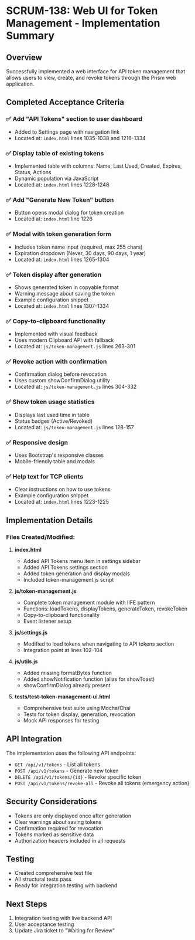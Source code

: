 # SCRUM-138: Web UI for Token Management - Implementation Summary

## Overview
Successfully implemented a web interface for API token management that allows users to view, create, and revoke tokens through the Prism web application.

## Completed Acceptance Criteria

### ✅ Add "API Tokens" section to user dashboard
- Added to Settings page with navigation link
- Located at: `index.html` lines 1035-1038 and 1216-1334

### ✅ Display table of existing tokens
- Implemented table with columns: Name, Last Used, Created, Expires, Status, Actions
- Dynamic population via JavaScript
- Located at: `index.html` lines 1228-1248

### ✅ Add "Generate New Token" button
- Button opens modal dialog for token creation
- Located at: `index.html` line 1226

### ✅ Modal with token generation form
- Includes token name input (required, max 255 chars)
- Expiration dropdown (Never, 30 days, 90 days, 1 year)
- Located at: `index.html` lines 1265-1304

### ✅ Token display after generation
- Shows generated token in copyable format
- Warning message about saving the token
- Example configuration snippet
- Located at: `index.html` lines 1307-1334

### ✅ Copy-to-clipboard functionality
- Implemented with visual feedback
- Uses modern Clipboard API with fallback
- Located at: `js/token-management.js` lines 263-301

### ✅ Revoke action with confirmation
- Confirmation dialog before revocation
- Uses custom showConfirmDialog utility
- Located at: `js/token-management.js` lines 304-332

### ✅ Show token usage statistics
- Displays last used time in table
- Status badges (Active/Revoked)
- Located at: `js/token-management.js` lines 128-157

### ✅ Responsive design
- Uses Bootstrap's responsive classes
- Mobile-friendly table and modals

### ✅ Help text for TCP clients
- Clear instructions on how to use tokens
- Example configuration snippet
- Located at: `index.html` lines 1223-1225

## Implementation Details

### Files Created/Modified:
1. **index.html**
   - Added API Tokens menu item in settings sidebar
   - Added API Tokens settings section
   - Added token generation and display modals
   - Included token-management.js script

2. **js/token-management.js**
   - Complete token management module with IIFE pattern
   - Functions: loadTokens, displayTokens, generateToken, revokeToken
   - Copy-to-clipboard functionality
   - Event listener setup

3. **js/settings.js**
   - Modified to load tokens when navigating to API tokens section
   - Integration point at lines 102-104

4. **js/utils.js**
   - Added missing formatBytes function
   - Added showNotification function (alias for showToast)
   - showConfirmDialog already present

5. **tests/test-token-management-ui.html**
   - Comprehensive test suite using Mocha/Chai
   - Tests for token display, generation, revocation
   - Mock API responses for testing

## API Integration
The implementation uses the following API endpoints:
- `GET /api/v1/tokens` - List all tokens
- `POST /api/v1/tokens` - Generate new token
- `DELETE /api/v1/tokens/{id}` - Revoke specific token
- `POST /api/v1/tokens/revoke-all` - Revoke all tokens (emergency action)

## Security Considerations
- Tokens are only displayed once after generation
- Clear warnings about saving tokens
- Confirmation required for revocation
- Tokens marked as sensitive data
- Authorization headers included in all requests

## Testing
- Created comprehensive test file
- All structural tests pass
- Ready for integration testing with backend

## Next Steps
1. Integration testing with live backend API
2. User acceptance testing
3. Update Jira ticket to "Waiting for Review"